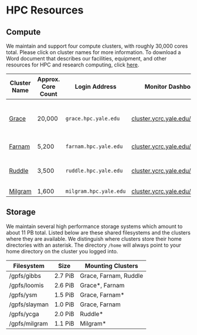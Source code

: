 # HPC Resources

## Compute

We maintain and support four compute clusters, with roughly 30,000 cores total. Please click on cluster names for more information. To download a Word document that describes our facilities, equipment, and other resources for HPC and research computing, click [here](/files/Facilities_Equipment-YCRC_20180705.docx).

| Cluster Name       | Approx. Core Count | Login Address<img width=200/> | Monitor Dashboard                                                                                        | Purpose                                                  |
|--------------------|--------------------|-------------------------------|----------------------------------------------------------------------------------------------------------|----------------------------------------------------------|
| [Grace](grace)     | 20,000             | `grace.hpc.yale.edu`          | [cluster.ycrc.yale.edu/grace](http://cluster.ycrc.yale.edu/grace/)                                       | general and highly parallel, tightly coupled         |
| [Farnam](farnam)   | 5,200              | `farnam.hpc.yale.edu`         | [cluster.ycrc.yale.edu/farnam](http://cluster.ycrc.yale.edu/farnam/)                                     | medical/life science                                     |                       |
| [Ruddle](ruddle)   | 3,500              | `ruddle.hpc.yale.edu`         | [cluster.ycrc.yale.edu/ruddle](http://cluster.ycrc.yale.edu/ruddle/)                                     | [Yale Center for Genome Analysis](http://ycga.yale.edu/) |
| [Milgram](milgram) | 1,600              | `milgram.hpc.yale.edu`        | [cluster.ycrc.yale.edu/milgram](http://cluster.ycrc.yale.edu/milgram/) | HIPAA                                                    |

## Storage

We maintain several high performance storage systems which amount to about 11 PB total. Listed below are these shared filesystems and the clusters where they are available. We distinguish where clusters store their home directories with an asterisk. The directory `/home` will always point to your home directory on the cluster you logged into.

| Filesystem    | Size    | Mounting Clusters     |
|---------------|---------|-----------------------|
| /gpfs/gibbs   | 2.7 PiB | Grace, Farnam, Ruddle |
| /gpfs/loomis  | 2.6 PiB | Grace\*, Farnam       |
| /gpfs/ysm     | 1.5 PiB | Grace, Farnam\*       |
| /gpfs/slayman | 1.0 PiB | Grace, Farnam         |
| /gpfs/ycga    | 2.0 PiB | Ruddle\*              |
| /gpfs/milgram | 1.1 PiB | Milgram\*             |

